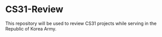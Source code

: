 # CS31-Review
This repository will be used to review CS31 projects while serving in the Republic of Korea Army.
